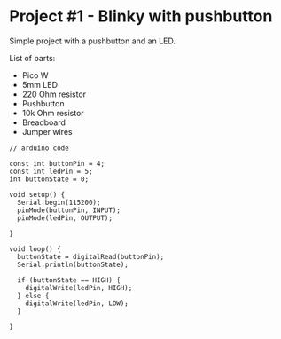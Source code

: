 # Project #1 - Blinky with pushbutton

Simple project with a pushbutton and an LED.

List of parts:
- Pico W
- 5mm LED
- 220 Ohm resistor
- Pushbutton
- 10k Ohm resistor
- Breadboard
- Jumper wires

```
// arduino code

const int buttonPin = 4;
const int ledPin = 5;
int buttonState = 0;

void setup() {
  Serial.begin(115200);
  pinMode(buttonPin, INPUT);
  pinMode(ledPin, OUTPUT);

}

void loop() {
  buttonState = digitalRead(buttonPin);
  Serial.println(buttonState);

  if (buttonState == HIGH) {
    digitalWrite(ledPin, HIGH);
  } else {
    digitalWrite(ledPin, LOW);
  }

}
```